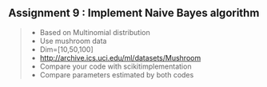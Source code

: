 ## Assignment 9 : Implement Naive Bayes algorithm

>- Based on Multinomial distribution
>- Use mushroom data 
>  - Dim=[10,50,100]
>  - http://archive.ics.uci.edu/ml/datasets/Mushroom
>- Compare your code with scikitimplementation
>  - Compare parameters estimated by both codes
